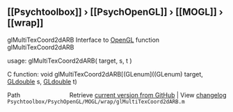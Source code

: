 ## [[Psychtoolbox]] &#8250; [[PsychOpenGL]] &#8250; [[MOGL]] &#8250; [[wrap]]

glMultiTexCoord2dARB  Interface to [OpenGL](OpenGL) function glMultiTexCoord2dARB  
  
usage:  glMultiTexCoord2dARB( target, s, t )  
  
C function:  void glMultiTexCoord2dARB[(GLenum]((GLenum) target, [GLdouble](GLdouble) s, [GLdouble](GLdouble) t)  




<div class="code_header" style="text-align:right;">
  <span style="float:left;">Path&nbsp;&nbsp;</span> <span class="counter">Retrieve <a href=
  "https://raw.github.com/Psychtoolbox-3/Psychtoolbox-3/beta/Psychtoolbox/PsychOpenGL/MOGL/wrap/glMultiTexCoord2dARB.m">current version from GitHub</a> | View <a href=
  "https://github.com/Psychtoolbox-3/Psychtoolbox-3/commits/beta/Psychtoolbox/PsychOpenGL/MOGL/wrap/glMultiTexCoord2dARB.m">changelog</a></span>
</div>
<div class="code">
  <code>Psychtoolbox/PsychOpenGL/MOGL/wrap/glMultiTexCoord2dARB.m</code>
</div>

